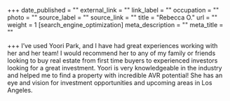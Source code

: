 +++
date_published = ""
external_link = ""
link_label = ""
occupation = ""
photo = ""
source_label = ""
source_link = ""
title = "Rebecca O."
url = ""
weight = 1
[search_engine_optimization]
meta_description = ""
meta_title = ""

+++
I’ve used Yoori Park, and I have had great experiences working with her and her team! I would recommend her to any of my family or friends looking to buy real estate from first time buyers to experienced investors looking for a great investment. Yoori is very knowledgeable in the industry and helped me to find a property with incredible AVR potential! She has an eye and vision for investment opportunities and upcoming areas in Los Angeles.